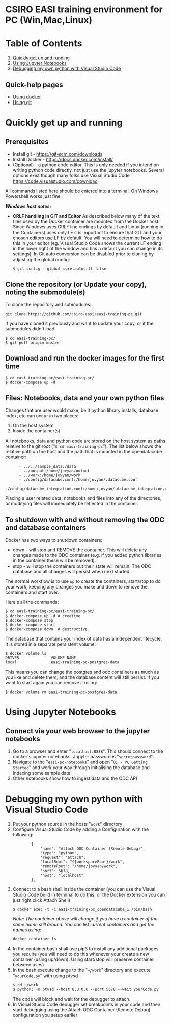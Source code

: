 # CSIRO EASI training environment for PC (Win,Mac,Linux) 

# Table of Contents
1. [Quickly get up and running](#quickly-get-up-and-running)
2. [Using Jupyter Notebooks](#using-jupyter-notebooks)
3. [Debugging my own python with Visual Studio Code](#debugging-my-own-python-with-visual-studio-code)

## Quick-help pages
* [Using docker](using-docker.md)
* [Using git](using-git.md)

# Quickly get up and running
## Prerequisites
* Install git - https://git-scm.com/downloads
* Install Docker - https://docs.docker.com/install/
* (Optional) - a python code editor. This is only needed if you intend on writing python code directly, not just use the jupyter notebooks. Several options exist though many folks use Visual Studio Code https://code.visualstudio.com/download

All commands listed here should be entered into a terminal. On Windows Powershell works just fine.

***Windows host notes:***
* __CRLF handling in GIT and Editor__ As described below many of the text files used by the Docker container are mounted from the Docker host. Since Windows uses CRLF line endings by default and Linux (running in the Containers) uses only LF it is important to ensure that GIT and your chosen editors use LF by default. You will need to determine how to do this in your editor (eg. Visual Studio Code shows the current LF ending in the lower right of the window and has a default you can change in its settings). In Git auto conversion can be disabled prior to cloning by adjusting the global config:
    ```
    $ git config --global core.autocrlf false
    ```

## Clone the repository (or Update your copy), noting the submodule(s)
To clone the repository and submodules:
```
git clone https://github.com/csiro-easi/easi-training-pc.git
```

If you have cloned it previously and want to update your copy, or if the submodules didn't load
```
$ cd easi-training-pc/
$ git pull origin master
```

## Download and run the docker images for the first time 
```
$ cd easi-training-pc/easi-training-pc/
$ docker-compose up -d
```

## Files: Notebooks, data and your own python files
Changes that are user would make, be it python library installs, database index, etc can occur in two places:
1. On the host system
2. Inside the container(s)

All notebooks, data and python code are stored on the host system as paths relative to the git root ("`$ cd easi-training-pc`"). The list below shows the relative path on the host and the path that is mounted in the opendatacube container:
```
      - ../../sample_data:/data
      - ../output:/home/jovyan/output
      - ../work:/home/jovyan/work
      - ./config/datacube.conf:/home/jovyan/.datacube.conf
      - ./config/datacube_integration.conf:/home/jovyan/.datacube_integration.conf
```
Placing a user related data, notebooks and files into any of the directories, or modifying files will immediately be reflected in the container. 


## To shutdown with and without removing the ODC and database containers
Docker has two ways to shutdown containers:
* down - will stop and REMOVE the container. This will delete any changes made to the ODC container (e.g. if you added python libraries in the container these will be removed).
* stop - will stop the containers but their state will remain. The ODC database and all changes will persist when next started.

The normal workflow is to use `up` to create the containers, start/stop to do your work, keeping any changes you make and down to remove the containers and start over.

Here's all the commands:
```
$ cd easi-training-pc/easi-training-pc/
$ docker-compose up -d # creative
$ docker-compose stop 
$ docker-compose start
$ docker-compose down  # destructive
```
The database that contains your index of data has a independent lifecycle. It is stored in a separate persistent volume:
```
$ docker volume ls
DRIVER              VOLUME NAME
local               easi-training-pc-postgres-data
```
This means you can change the postgres and odc containers as much as you like and delete them, and the database content will still persist. If you want to start again you can remove it using:
```
$ docker volume rm easi-training-pc-postgres-data
```

# Using Jupyter Notebooks
## Connect via your web browser to the jupyter notebooks
1. Go to a browser and enter "`localhost:8888`". This should connect to the docker's jupyter notebooks. Jupyter password is "`secretpassword`".
2. Navigate to the "`easi-pc-notebooks`" and open "`01 - PC Getting Started`" and work your way through initialising the database and indexing some sample data.
3. Other notebooks show how to ingest data and the ODC API

# Debugging my own python with Visual Studio Code
1. Put your python source in the hosts "`work`" directory
1. Configure Visual Studio Code by adding a Configuration with the following:
    ```
            {
                "name": "Attach ODC Container (Remote Debug)",
                "type": "python",
                "request": "attach",
                "localRoot": "${workspaceRoot}/work",
                "remoteRoot": "/home/jovyan/work",
                "port": 5678,
                "host": "localhost"
            },
    ```
1. Connect to a bash shell inside the container (you can use the Visual Studio Code build in terminal to do this, or the Docker extension you can just right click Attach Shell)
    ```
    $ docker exec -t -i easi-training-pc_opendatacube_1 /bin/bash
    ```
    _Note: The container above will change if you have a container of the same name still around. You can list current containers and get the names using:_
    ```
    docker container ls
    ```
1. In the container bash shall use pip3 to install any additional packages you require (you will need to do this whenever your create a new container (using up/down). Using start/stop will preserve container between uses)
1. In the bash execute change to the "`~/work`" directory and execute "`yourCode.py`" with using ptvsd
    ```
    $ cd ~/work
    $ python3 -m ptvsd --host 0.0.0.0 --port 5678 --wait yourCode.py
    ```
    The code will block and wait for the debugger to attach.
1. In Visual Studio Code debugger set breakpoints in your code and then start debugging using the Attach ODC Container (Remote Debug) configuration you setup earlier
